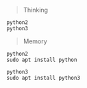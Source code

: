 > Thinking

```
python2
python3
```

> Memory

```
python2
sudo apt install python

python3
sudo apt install python3
```

